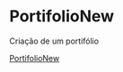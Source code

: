 # PortifolioNew
Criação de um portifólio <br>

<a href="https://messiashub.github.io/PortifolioNew/" target="_blank" rel="noopener">PortifolioNew</a>


